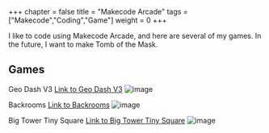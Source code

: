 +++
chapter = false
title = "Makecode Arcade"
tags = ["Makecode","Coding","Game"]
weight = 0
+++

I like to code using Makecode Arcade, and here are several of my games. In the future, I want to make Tomb of the Mask.

## Games
Geo Dash V3
[Link to Geo Dash V3](https://geo-dash-v3.66836683.xyz/)
![image](https://github.com/George-LJH/George-website/assets/155213581/e0bfc77d-53e4-4e25-847d-c3cb2feeb867?height=100px)


Backrooms
[Link to Backrooms](https://backrooms.66836683.xyz/)
![image](https://github.com/George-LJH/George-website/assets/155213581/c37247fd-613b-44e2-81f2-7e8e5957b456?height=100px)


Big Tower Tiny Square
[Link to Big Tower Tiny Square](https://big-tower.66836683.xyz/)
![image](https://github.com/George-LJH/George-website/assets/155213581/0ba0f383-1165-48b7-b655-f210dd82047f?height=100px)





